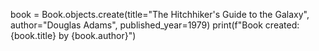 book = Book.objects.create(title="The Hitchhiker's Guide to the Galaxy", author="Douglas Adams", published_year=1979)
print(f"Book created: {book.title} by {book.author}")